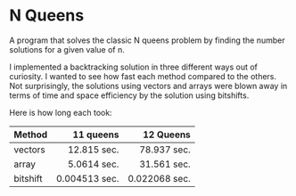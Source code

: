 # N Queens
A program that solves the classic N queens problem by finding the number solutions for a given value of n.  

I implemented a backtracking solution in three different ways out of curiosity.  I wanted to see how fast each method compared to the others.  Not surprisingly, the solutions using vectors and arrays were blown away in terms of time and space efficiency by the solution using bitshifts.

Here is how long each took:

| Method        | 11 queens     | 12 Queens  |
| ------------- | -------------:| ----------:|
| vectors       | 12.815 sec.   | 78.937 sec.|
| array         | 5.0614 sec.   | 31.561 sec.|
| bitshift      | 0.004513 sec. | 0.022068 sec.|
